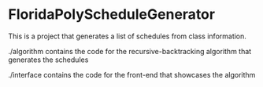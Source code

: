 # FloridaPolyScheduleGenerator
This is a project that generates a list of schedules from class information.

./algorithm contains the code for the recursive-backtracking algorithm that generates the schedules

./interface contains the code for the front-end that showcases the algorithm